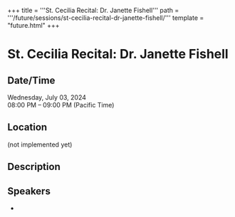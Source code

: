 +++
title = '''St. Cecilia Recital: Dr. Janette Fishell'''
path = '''/future/sessions/st-cecilia-recital-dr-janette-fishell/'''
template = "future.html"
+++

<h1>St. Cecilia Recital: Dr. Janette Fishell</h1>
<h2>Date/Time</h2>
<p>Wednesday, July 03, 2024<br>
08:00 PM – 09:00 PM (Pacific Time)</p>
<h2>Location</h2>
(not implemented yet)
<h2>Description</h2>

<h2>Speakers</h2>
<ul><li><bound method Speaker.link of Speaker(data=SpeakerData(presenter_at=['784E4E25-E4AE-4A53-8EFB-44A9422A8B9E'], speaker_biography='', speaker_display_name='Janette Fishell', speaker_first_name='Janette', speaker_last_name='Fishell', speaker_stub='ECF912BE-0044-46AA-A0C4-A5BADCB403C0', speaker_title='', updated_date=datetime.date(2023, 9, 4)), updated=False, deleted=False)></li>

